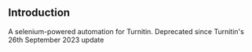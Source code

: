 ## Introduction

A selenium-powered automation for Turnitin. Deprecated since Turnitin's 26th September 2023 update